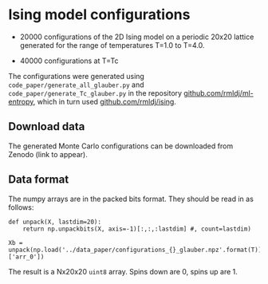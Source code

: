 # Ising model configurations

* 20000 configurations of the 2D Ising model on a periodic 20x20 lattice generated for the range of temperatures T=1.0 to T=4.0.

* 40000 configurations at T=Tc

The configurations were generated using `code_paper/generate_all_glauber.py` and `code_paper/generate_Tc_glauber.py` in the repository [github.com/rmldj/ml-entropy](https://github.com/rmldj/ml-entropy), which in turn used [github.com/rmldj/ising](https://github.com/rmldj/ising).

## Download data

The generated Monte Carlo configurations can be downloaded from Zenodo (link to appear).


## Data format

The numpy arrays are in the packed bits format. They should be read in as follows:
```
def unpack(X, lastdim=20):
    return np.unpackbits(X, axis=-1)[:,:,:lastdim] #, count=lastdim)

Xb = unpack(np.load('../data_paper/configurations_{}_glauber.npz'.format(T))['arr_0'])
```

The result is a Nx20x20 `uint8` array. Spins down are 0, spins up are 1. 




